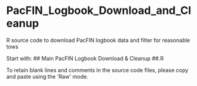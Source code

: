 # PacFIN_Logbook_Download_and_Cleanup
R source code to download PacFIN logbook data and filter for reasonable tows

Start with: ## Main PacFIN Logbook Download & Cleanup  ##.R

To retain blank lines and comments in the source code files, please copy and paste using the 'Raw' mode.
